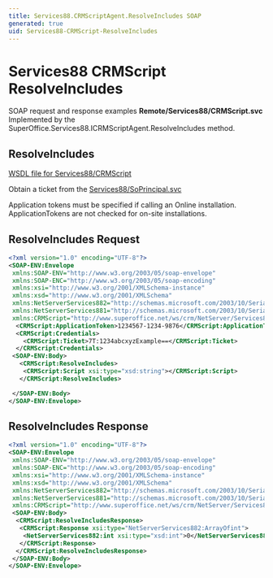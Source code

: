 ```yaml
---
title: Services88.CRMScriptAgent.ResolveIncludes SOAP
generated: true
uid: Services88-CRMScript-ResolveIncludes
---
```


# Services88 CRMScript ResolveIncludes

SOAP request and response examples **Remote/Services88/CRMScript.svc**
Implemented by the <see cref="M:SuperOffice.Services88.ICRMScriptAgent.ResolveIncludes">SuperOffice.Services88.ICRMScriptAgent.ResolveIncludes</see> method.

## ResolveIncludes





[WSDL file for Services88/CRMScript](../Services88-CRMScript.md)

Obtain a ticket from the [Services88/SoPrincipal.svc](../SoPrincipal/index.md)

Application tokens must be specified if calling an Online installation. ApplicationTokens are not checked for on-site installations.

## ResolveIncludes Request

```xml
<?xml version="1.0" encoding="UTF-8"?>
<SOAP-ENV:Envelope
 xmlns:SOAP-ENV="http://www.w3.org/2003/05/soap-envelope"
 xmlns:SOAP-ENC="http://www.w3.org/2003/05/soap-encoding"
 xmlns:xsi="http://www.w3.org/2001/XMLSchema-instance"
 xmlns:xsd="http://www.w3.org/2001/XMLSchema"
 xmlns:NetServerServices882="http://schemas.microsoft.com/2003/10/Serialization/Arrays"
 xmlns:NetServerServices881="http://schemas.microsoft.com/2003/10/Serialization/"
 xmlns:CRMScript="http://www.superoffice.net/ws/crm/NetServer/Services88">
  <CRMScript:ApplicationToken>1234567-1234-9876</CRMScript:ApplicationToken>
  <CRMScript:Credentials>
    <CRMScript:Ticket>7T:1234abcxyzExample==</CRMScript:Ticket>
  </CRMScript:Credentials>
 <SOAP-ENV:Body>
   <CRMScript:ResolveIncludes>
    <CRMScript:Script xsi:type="xsd:string"></CRMScript:Script>
   </CRMScript:ResolveIncludes>

 </SOAP-ENV:Body>
</SOAP-ENV:Envelope>

```


## ResolveIncludes Response

```xml
<?xml version="1.0" encoding="UTF-8"?>
<SOAP-ENV:Envelope
 xmlns:SOAP-ENV="http://www.w3.org/2003/05/soap-envelope"
 xmlns:SOAP-ENC="http://www.w3.org/2003/05/soap-encoding"
 xmlns:xsi="http://www.w3.org/2001/XMLSchema-instance"
 xmlns:xsd="http://www.w3.org/2001/XMLSchema"
 xmlns:NetServerServices882="http://schemas.microsoft.com/2003/10/Serialization/Arrays"
 xmlns:NetServerServices881="http://schemas.microsoft.com/2003/10/Serialization/"
 xmlns:CRMScript="http://www.superoffice.net/ws/crm/NetServer/Services88">
 <SOAP-ENV:Body>
  <CRMScript:ResolveIncludesResponse>
   <CRMScript:Response xsi:type="NetServerServices882:ArrayOfint">
    <NetServerServices882:int xsi:type="xsd:int">0</NetServerServices882:int>
   </CRMScript:Response>
  </CRMScript:ResolveIncludesResponse>
 </SOAP-ENV:Body>
</SOAP-ENV:Envelope>

```

